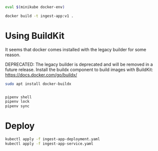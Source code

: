 
```bash
eval $(minikube docker-env)
```

```bash
docker build -t ingest-app:v1 .
```

# Using BuildKit
It seems that docker comes installed with the legacy builder for some reason.

DEPRECATED: The legacy builder is deprecated and will be removed in a future release.
            Install the buildx component to build images with BuildKit:
            https://docs.docker.com/go/buildx/

```bash
sudo apt install docker-buildx
```

```bash

pipenv shell
pipenv lock
pipenv sync
```

# Deploy
```bash
kubectl apply -f ingest-app-deployment.yaml
kubectl apply -f ingest-app-service.yaml
```